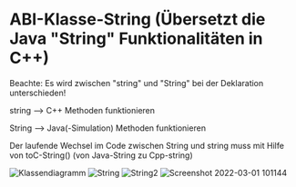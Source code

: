 # ABI-Klasse-String (Übersetzt die Java "String" Funktionalitäten in C++) 

Beachte: Es wird zwischen "string" und "String" bei der Deklaration unterschieden!

string --> C++ Methoden funktionieren

String --> Java(-Simulation) Methoden funktionieren

Der laufende Wechsel im Code zwischen String  und string muss mit Hilfe 
von toC-String() (von Java-String zu Cpp-string)

![Klassendiagramm](https://user-images.githubusercontent.com/78038701/226191323-94a56505-6040-45f9-a541-0bf7c9515292.jpg) 
![String](https://user-images.githubusercontent.com/78038701/156127603-5d3297ce-1c30-4d40-8bf8-8f53b043d5d3.png)
![String2](https://user-images.githubusercontent.com/78038701/156128125-4b26354e-68e3-4a03-ac08-e234f97b9930.png)
![Screenshot 2022-03-01 101144](https://user-images.githubusercontent.com/78038701/156139698-7e6e0514-8550-481a-a48a-aa9e1846a875.png)
